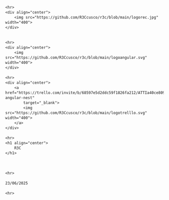     <hr>
    <div align="center">
        <img src="https://github.com/R3Ccusco/r3c/blob/main/logorec.jpg" width="400">
    </div>


    <hr>
    <div align="center">
        <img src="https://github.com/R3Ccusco/r3c/blob/main/logoangular.svg" width="400">
    </div>

    <hr>
    <div align="center">
        <a href="https://trello.com/invite/b/68597e5d2ddc59f1826fa212/ATTIa40ce80944352ccf755adca32f02979c4433C224/cole-angular-nest"
            target="_blank">
            <img src="https://github.com/R3Ccusco/r3c/blob/main/logotrelllo.svg" width="400">
        </a>
    </div>

    <hr>
    <h1 align="center">
        R3C
    </h1>



    <hr>

    23/06/2025

    <hr>